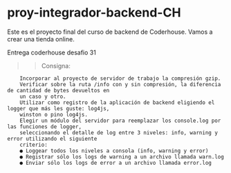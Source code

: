 # proy-integrador-backend-CH

Este es el proyecto final del curso de backend de Coderhouse. Vamos a crear una tienda online.

Entrega coderhouse desafio 31

> > Consigna:

        Incorporar al proyecto de servidor de trabajo la compresión gzip.
        Verificar sobre la ruta /info con y sin compresión, la diferencia de cantidad de bytes devueltos en
        un caso y otro.
        Utilizar como registro de la aplicación de backend eligiendo el logger que más les guste: log4js,
        winston o pino log4js.
        Elegir un módulo del servidor para reemplazar los console.log por las funciones de logger,
        seleccionando el detalle de log entre 3 niveles: info, warning y error utilizando el siguiente
        criterio:
        ● Loggear todos los niveles a consola (info, warning y error)
        ● Registrar sólo los logs de warning a un archivo llamada warn.log
        ● Enviar sólo los logs de error a un archivo llamada error.log
